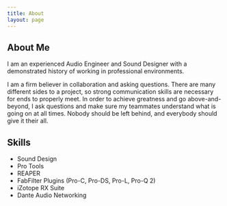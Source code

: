 ```yaml
---
title: About
layout: page
---
```


<h2>About Me</h2>
<p>I am an experienced Audio Engineer and Sound Designer with a demonstrated history of working in professional environments.</p>

<p>I am a firm believer in collaboration and asking questions. There are many different sides to a project, so strong communication skills are necessary for ends to properly meet. In order to achieve greatness and go above-and-beyond, I ask questions and make sure my teammates understand what is going on at all times. Nobody should be left behind, and everybody should give it their all.</p>

<h2>Skills</h2>

<ul class="skill-list">
	<li>Sound Design</li>
	<li>Pro Tools</li>
	<li>REAPER</li>
	<li>FabFilter Plugins (Pro-C, Pro-DS, Pro-L, Pro-Q 2)</li>
	<li>iZotope RX Suite</li>
	<li>Dante Audio Networking</li>
</ul>
